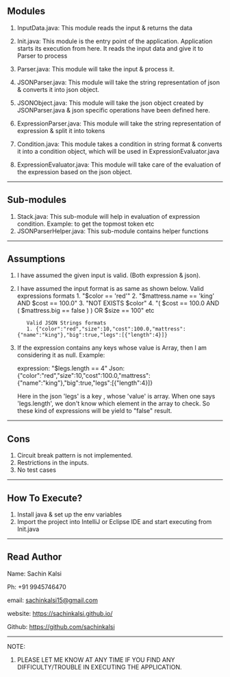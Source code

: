 Modules
-------------------------------------------------------------------
1) InputData.java: This module reads the input & returns the data

2) Init.java: This module is the entry point of the application. Application starts its execution from here.
It reads the input data and give it to Parser to process

3) Parser.java: This module will take the input & process it.

4) JSONParser.java: This module will take the string representation of json &
    converts it into json object.

5) JSONObject.java: This module will take the json object created by JSONParser.java &
    json specific operations have been defined here.

6) ExpressionParser.java: This module will take the string representation of expression & split it into tokens

7) Condition.java: This module takes a condition in string format & converts it into a condition object,
    which will be used in ExpressionEvaluator.java

8) ExpressionEvaluator.java: This module will take care of the evaluation of the expression based on the json object.

-------------------------------------------------------------------
Sub-modules
-------------------------------------------------------------------
1) Stack.java: This sub-module will help in evaluation of expression condition.
Example: to get the topmost token etc
2) JSONParserHelper.java: This sub-module contains helper functions
-------------------------------------------------------------------
Assumptions
-------------------------------------------------------------------
1) I have assumed the given input is valid. (Both expression & json).
2) I have assumed the input format is as same as shown below.
     Valid expressions formats
           1. "$color == 'red'"
           2. "$mattress.name == 'king' AND $cost == 100.0"
           3. "NOT EXISTS $color"
           4. "( $cost == 100.0 AND ( $mattress.big == false ) ) OR $size == 100" etc

          Valid JSON Strings formats
          1. {"color":"red","size":10,"cost":100.0,"mattress":{"name":"king"},"big":true,"legs":[{"length":4}]}
3) If the expression contains any keys whose value is Array, then I am considering it as null.
    Example:

    expression: "$legs.length == 4"
    Json: {"color":"red","size":10,"cost":100.0,"mattress":{"name":"king"},"big":true,"legs":[{"length":4}]}

    Here in the json 'legs' is a key , whose 'value' is array. When one says 'legs.length', we don't know which element in the array to check.
    So these kind of expressions will be yield to "false" result.

-------------------------------------------------------------------
Cons
-------------------------------------------------------------------
1) Circuit break pattern is not implemented.
2) Restrictions in the inputs.
3) No test cases

-------------------------------------------------------------------
How To Execute?
-------------------------------------------------------------------
1) Install java & set up the env variables
2) Import the project into IntelliJ or Eclipse IDE and start executing from Init.java

-------------------------------------------------------------------
Read Author
-------------------------------------------------------------------
Name: Sachin Kalsi

Ph: +91 9945746470

email: sachinkalsi15@gmail.com

website: https://sachinkalsi.github.io/

Github: https://github.com/sachinkalsi

-------------------------------------------------------------------
NOTE:
1) PLEASE LET ME KNOW AT ANY TIME IF YOU FIND ANY DIFFICULTY/TROUBLE IN EXECUTING THE APPLICATION.
